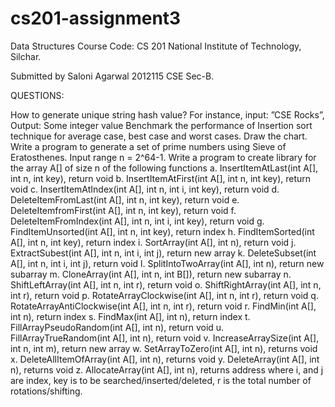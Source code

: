 # cs201-assignment3
Data Structures
Course Code: CS 201
National Institute of Technology, Silchar.

Submitted by
Saloni Agarwal
2012115
CSE Sec-B.

QUESTIONS:

How to generate unique string hash value? For instance, input: ”CSE Rocks”, Output: Some integer value
Benchmark the performance of Insertion sort technique for average case, best case and worst cases. Draw the chart.
Write a program to generate a set of prime numbers using Sieve of Eratosthenes. Input range n = 2^64-1.
Write a program to create library for the array A[] of size n of the following functions 
a. InsertItemAtLast(int A[], int n, int key), return void b. InsertItemAtFirst(int A[], int n, int key), return void 
c. InsertItemAtIndex(int A[], int n, int i, int key), return void 
d. DeleteItemFromLast(int A[], int n, int key), return void 
e. DeleteItemfromFirst(int A[], int n, int key), return void 
f. DeleteItemFromIndex(int A[], int n, int i, int key), return void 
g. FindItemUnsorted(int A[], int n, int key), return index 
h. FindItemSorted(int A[], int n, int key), return index 
i. SortArray(int A[], int n), return void 
j. ExtractSubest(int A[], int n, int i, int j), return new array 
k. DeleteSubset(int A[], int n, int i, int j), return void 
l. SplitIntoTwoArray(int A[], int n), return new subarray 
m. CloneArray(int A[], int n, int B[]), return new subarray 
n. ShiftLeftArray(int A[], int n, int r), return void 
o. ShiftRightArray(int A[], int n, int r), return void
p. RotateArrayClockwise(int A[], int n, int r), return void
q. RotateArrayAntiClockwise(int A[], int n, int r), return void 
r. FindMin(int A[], int n), return index 
s. FindMax(int A[], int n), return index 
t. FillArrayPseudoRandom(int A[], int n), return void 
u. FillArrayTrueRandom(int A[], int n), return void 
v. IncreaseArraySize(int A[], int n, int m), return new array 
w. SetArrayToZero(int A[], int n), returns void 
x. DeleteAllItemOfArray(int A[], int n), returns void 
y. DeleteArray(int A[], int n), returns void 
z. AllocateArray(int A[], int n), returns address where i, and j are index, key is to be searched/inserted/deleted, r is the total number of rotations/shifting.
